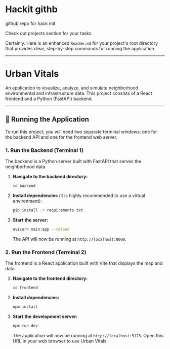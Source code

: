 # Hackit githb
github repo for hack mit 

Check out projects section for your tasks

Certainly. Here is an enhanced `Readme.md` for your project's root directory that provides clear, step-by-step commands for running the application.

-----

# Urban Vitals

An application to visualize, analyze, and simulate neighborhood environmental and infrastructure data. This project consists of a React frontend and a Python (FastAPI) backend.

-----

## 🚀 Running the Application

To run this project, you will need two separate terminal windows: one for the backend API and one for the frontend web server.

### 1\. Run the Backend (Terminal 1)

The backend is a Python server built with FastAPI that serves the neighborhood data.

1.  **Navigate to the backend directory:**

    ```bash
    cd backend
    ```

2.  **Install dependencies** (it is highly recommended to use a virtual environment):

    ```bash
    pip install -r requirements.txt
    ```

3.  **Start the server:**

    ```bash
    uvicorn main:app --reload
    ```

    The API will now be running at `http://localhost:8000`.

### 2\. Run the Frontend (Terminal 2)

The frontend is a React application built with Vite that displays the map and data.

1.  **Navigate to the frontend directory:**

    ```bash
    cd frontend
    ```

2.  **Install dependencies:**

    ```bash
    npm install
    ```

3.  **Start the development server:**

    ```bash
    npm run dev
    ```

    The application will now be running at `http://localhost:5173`. Open this URL in your web browser to use Urban Vitals.